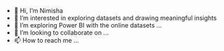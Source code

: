 - 👋 Hi, I’m Nimisha
- 👀 I’m interested in exploring datasets and drawing meaningful insights
- 🌱 I’m exploring Power BI with the online datasets  ...
- 💞️ I’m looking to collaborate on ...
- 📫 How to reach me ...

<!---
nimishagk1994/nimishagk1994 is a ✨ special ✨ repository because its `README.md` (this file) appears on your GitHub profile.
You can click the Preview link to take a look at your changes.
--->
